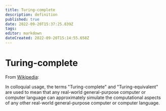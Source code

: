 ```yaml
---
title: Turing-complete
description: definition 
published: true
date: 2022-09-20T15:37:25.839Z
tags: 
editor: markdown
dateCreated: 2022-09-20T15:14:55.658Z
---
```


# Turing-complete
From [Wikipedia](https://en.wikipedia.org/wiki/Turing_completeness#):

In colloquial usage, the terms "Turing-complete" and "Turing-equivalent" are used to mean that any real-world general-purpose computer or computer language can approximately simulate the computational aspects of any other real-world general-purpose computer or computer language.